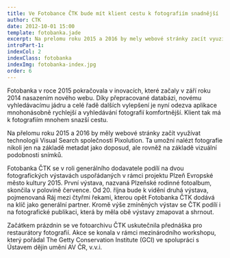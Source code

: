 ```yaml
---
title: Ve Fotobance ČTK bude mít klient cestu k fotografiím snadnější
author: CTK
date: 2012-10-01 15:00
template: fotobanka.jade
excerpt: Na prelomu roku 2015 a 2016 by mely webové stránky zacít vyuzívat technologii Visual Search spolecnosti Pixolution. Ta umozní nalézt fotografie nikoli jen na základe metadat jako doposud, ale rovnez na základe vizuální podobnosti snímků. »
introPart-1:
indexCol: 2
indexClass: fotobanka
indexImg: fotobanka-index.jpg
order: 6
---
```


Fotobanka v roce 2015 pokračovala v inovacích, které začaly v září roku 2014 nasazením nového webu. Díky přepracované databázi, novému vyhledávacímu jádru a celé řadě dalších vylepšení je nyní odezva aplikace mnohonásobně rychlejší a vyhledávání fotografií komfortnější. Klient tak má k fotografiím mnohem snazší cestu. 

Na přelomu roku 2015 a 2016 by měly webové stránky začít využívat technologii Visual Search společnosti Pixolution. Ta umožní nalézt fotografie nikoli jen na základě metadat jako doposud, ale rovněž na základě vizuální podobnosti snímků. 

Fotobanka ČTK se v roli generálního dodavatele podílí na dvou fotografických výstavách uspořádaných v rámci projektu Plzeň Evropské město kultury 2015. První výstava, nazvaná Plzeňské rodinné fotoalbum, skončila v polovině července. Od 20. října bude k vidění druhá výstava, pojmenovaná Ráj mezi čtyřmi řekami, kterou opět Fotobanka ČTK dodává na klíč jako generální partner. Kromě výše zmíněných výstav se ČTK podílí i na fotografické publikaci, která by měla obě výstavy zmapovat a shrnout. 

Začátkem prázdnin se ve fotoarchivu ČTK uskutečnila přednáška pro restaurátory fotografií. Akce se konala v rámci mezinárodního workshopu, který pořádal The Getty Conservation Institute (GCI) ve spolupráci s Ústavem dějin umění AV ČR, v.v.i.